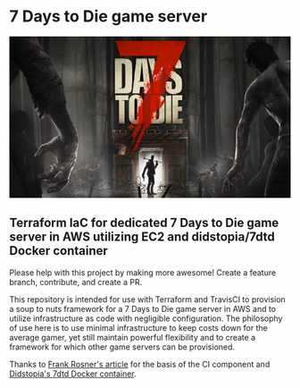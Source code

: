 # 7 Days to Die game server

![7 Days to Die dedicated IaC server](media/7-days.jpg)

<h2>Terraform IaC for dedicated 7 Days to Die game server in AWS utilizing EC2 and didstopia/7dtd Docker container</h2>

<p> Please help with this project by making more awesome!  Create a feature branch, contribute, and create a PR. </p>

<p>This repository is intended for use with Terraform and TravisCI to provision a soup to nuts framework for a 7 Days to Die game server in AWS and to utilize infrastructure as code with negligible configuration.  The philosophy of use here is to use minimal infrastructure to keep costs down for the average gamer, yet still maintain powerful flexibility and to create a framework for which other game servers can be provisioned.</p>

Thanks to [Frank Rosner's article](https://dev.to/frosnerd/continuous-delivery-on-aws-with-terraform-and-travis-ci-3914) for the basis of the CI component and [Didstopia's 7dtd Docker container](https://github.com/Didstopia/7dtd-server).

